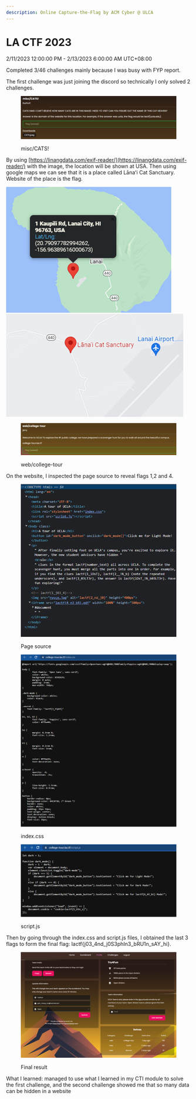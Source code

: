 ```yaml
---
description: Online Capture-the-Flag by ACM Cyber @ ULCA
---
```


# LA CTF 2023

2/11/2023 12:00:00 PM - 2/13/2023 6:00:00 AM UTC+08:00

Completed 3/46 challenges mainly because I was busy with FYP report.

The first challenge was just joining the discord so technically I only solved 2 challenges.

<figure><img src="../.gitbook/assets/image (9).png" alt=""><figcaption><p>misc/CATS!</p></figcaption></figure>

By using [https://linangdata.com/exif-reader/](https://linangdata.com/exif-reader/) with the image, the location will be shown at USA. Then using google maps we can see that it is a place called Lānaʻi Cat Sanctuary. Website of the place is the flag.

![](<../.gitbook/assets/image (11).png>)![](<../.gitbook/assets/image (15).png>)



<figure><img src="../.gitbook/assets/image (8) (1).png" alt=""><figcaption><p>web/college-tour</p></figcaption></figure>

On the website, I inspected the page source to reveal flags 1,2 and 4.

<figure><img src="../.gitbook/assets/image (26).png" alt=""><figcaption><p>Page source</p></figcaption></figure>

<figure><img src="../.gitbook/assets/image (23).png" alt=""><figcaption><p>index.css</p></figcaption></figure>

<figure><img src="../.gitbook/assets/image (16).png" alt=""><figcaption><p>script.js</p></figcaption></figure>

Then by going through the index.css and script.js files, I obtained the last 3 flags to form the final flag: lactf{j03\_4nd\_j0S3phIn3\_bRU1n\_sAY\_hi}.



<figure><img src="../.gitbook/assets/image (15) (1).png" alt=""><figcaption><p>Final result</p></figcaption></figure>



What I learned: managed to use what I learned in my CTI module to solve the first challenge, and the second challenge showed me that so many data can be hidden in a website
